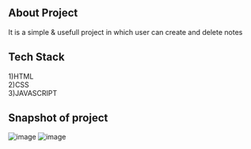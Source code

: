 ## About Project

It is a simple & usefull project in which user can create and delete notes

## Tech Stack
1)HTML  
2)CSS  
3)JAVASCRIPT  


## Snapshot of project

![image](https://user-images.githubusercontent.com/114834238/194772631-0921ce4a-288a-4d89-bc6f-2b30df5b72c0.png)
![image](https://user-images.githubusercontent.com/114834238/194772671-dcf15139-dc09-4b1c-b36b-4439e8095937.png)
